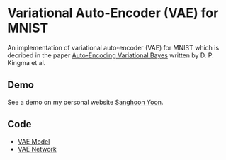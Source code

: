 # Variational Auto-Encoder (VAE) for MNIST

An implementation of variational auto-encoder (VAE) for MNIST which is decribed in the paper [Auto-Encoding Variational Bayes](https://arxiv.org/abs/1312.6114) written by D. P. Kingma et al.

## Demo
See a demo on my personal website [Sanghoon Yoon](https://shygiants.github.io).

## Code
* [VAE Model](/vae.py)
* [VAE Network](../networks/vae.py)
